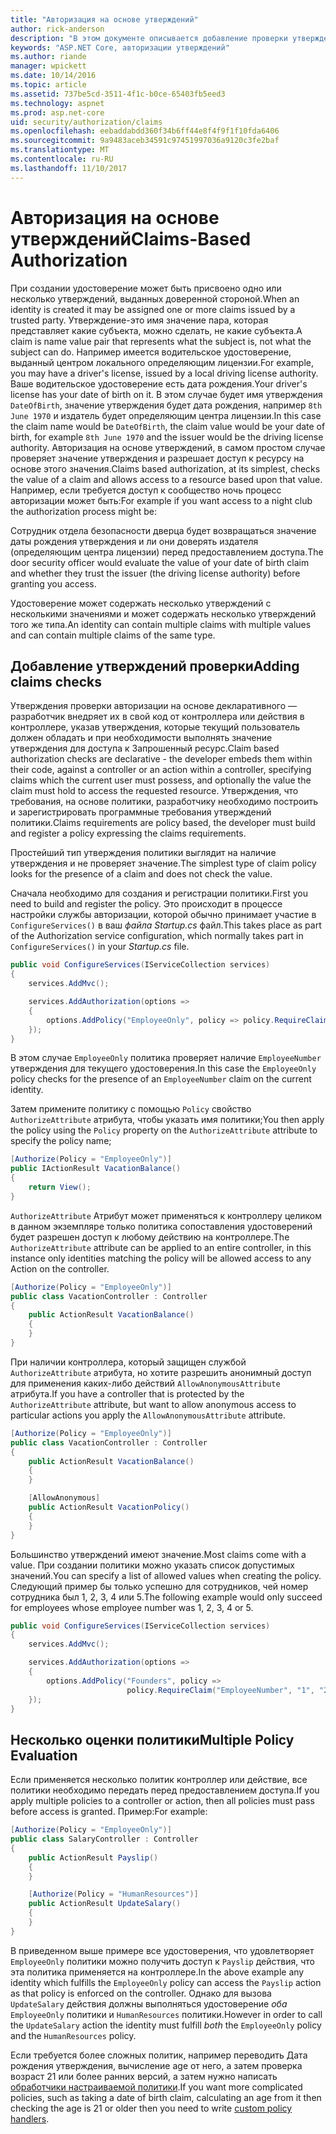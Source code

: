```yaml
---
title: "Авторизация на основе утверждений"
author: rick-anderson
description: "В этом документе описывается добавление проверки утверждений для авторизации в приложении ASP.NET Core."
keywords: "ASP.NET Core, авторизации утверждений"
ms.author: riande
manager: wpickett
ms.date: 10/14/2016
ms.topic: article
ms.assetid: 737be5cd-3511-4f1c-b0ce-65403fb5eed3
ms.technology: aspnet
ms.prod: asp.net-core
uid: security/authorization/claims
ms.openlocfilehash: eebaddabdd360f34b6ff44e8f4f9f1f10fda6406
ms.sourcegitcommit: 9a9483aceb34591c97451997036a9120c3fe2baf
ms.translationtype: MT
ms.contentlocale: ru-RU
ms.lasthandoff: 11/10/2017
---
```

# <a name="claims-based-authorization"></a><span data-ttu-id="14ced-104">Авторизация на основе утверждений</span><span class="sxs-lookup"><span data-stu-id="14ced-104">Claims-Based Authorization</span></span>

<a name="security-authorization-claims-based"></a>

<span data-ttu-id="14ced-105">При создании удостоверение может быть присвоено одно или несколько утверждений, выданных доверенной стороной.</span><span class="sxs-lookup"><span data-stu-id="14ced-105">When an identity is created it may be assigned one or more claims issued by a trusted party.</span></span> <span data-ttu-id="14ced-106">Утверждение-это имя значение пара, которая представляет какие субъекта, можно сделать, не какие субъекта.</span><span class="sxs-lookup"><span data-stu-id="14ced-106">A claim is name value pair that represents what the subject is, not what the subject can do.</span></span> <span data-ttu-id="14ced-107">Например имеется водительское удостоверение, выданный центром локального определяющим лицензии.</span><span class="sxs-lookup"><span data-stu-id="14ced-107">For example, you may have a driver's license, issued by a local driving license authority.</span></span> <span data-ttu-id="14ced-108">Ваше водительское удостоверение есть дата рождения.</span><span class="sxs-lookup"><span data-stu-id="14ced-108">Your driver's license has your date of birth on it.</span></span> <span data-ttu-id="14ced-109">В этом случае будет имя утверждения `DateOfBirth`, значение утверждения будет дата рождения, например `8th June 1970` и издатель будет определяющим центра лицензии.</span><span class="sxs-lookup"><span data-stu-id="14ced-109">In this case the claim name would be `DateOfBirth`, the claim value would be your date of birth, for example `8th June 1970` and the issuer would be the driving license authority.</span></span> <span data-ttu-id="14ced-110">Авторизация на основе утверждений, в самом простом случае проверяет значение утверждения и разрешает доступ к ресурсу на основе этого значения.</span><span class="sxs-lookup"><span data-stu-id="14ced-110">Claims based authorization, at its simplest, checks the value of a claim and allows access to a resource based upon that value.</span></span> <span data-ttu-id="14ced-111">Например, если требуется доступ к сообщество ночь процесс авторизации может быть:</span><span class="sxs-lookup"><span data-stu-id="14ced-111">For example if you want access to a night club the authorization process might be:</span></span>

<span data-ttu-id="14ced-112">Сотрудник отдела безопасности дверца будет возвращаться значение даты рождения утверждения и ли они доверять издателя (определяющим центра лицензии) перед предоставлением доступа.</span><span class="sxs-lookup"><span data-stu-id="14ced-112">The door security officer would evaluate the value of your date of birth claim and whether they trust the issuer (the driving license authority) before granting you access.</span></span>

<span data-ttu-id="14ced-113">Удостоверение может содержать несколько утверждений с несколькими значениями и может содержать несколько утверждений того же типа.</span><span class="sxs-lookup"><span data-stu-id="14ced-113">An identity can contain multiple claims with multiple values and can contain multiple claims of the same type.</span></span>

## <a name="adding-claims-checks"></a><span data-ttu-id="14ced-114">Добавление утверждений проверки</span><span class="sxs-lookup"><span data-stu-id="14ced-114">Adding claims checks</span></span>

<span data-ttu-id="14ced-115">Утверждения проверки авторизации на основе декларативного — разработчик внедряет их в свой код от контроллера или действия в контроллере, указав утверждения, которые текущий пользователь должен обладать и при необходимости выполнять значение утверждения для доступа к Запрошенный ресурс.</span><span class="sxs-lookup"><span data-stu-id="14ced-115">Claim based authorization checks are declarative - the developer embeds them within their code, against a controller or an action within a controller, specifying claims which the current user must possess, and optionally the value the claim must hold to access the requested resource.</span></span> <span data-ttu-id="14ced-116">Утверждения, что требования, на основе политики, разработчику необходимо построить и зарегистрировать программные требования утверждений политики.</span><span class="sxs-lookup"><span data-stu-id="14ced-116">Claims requirements are policy based, the developer must build and register a policy expressing the claims requirements.</span></span>

<span data-ttu-id="14ced-117">Простейший тип утверждения политики выглядит на наличие утверждения и не проверяет значение.</span><span class="sxs-lookup"><span data-stu-id="14ced-117">The simplest type of claim policy looks for the presence of a claim and does not check the value.</span></span>

<span data-ttu-id="14ced-118">Сначала необходимо для создания и регистрации политики.</span><span class="sxs-lookup"><span data-stu-id="14ced-118">First you need to build and register the policy.</span></span> <span data-ttu-id="14ced-119">Это происходит в процессе настройки службы авторизации, которой обычно принимает участие в `ConfigureServices()` в ваш *файла Startup.cs* файл.</span><span class="sxs-lookup"><span data-stu-id="14ced-119">This takes place as part of the Authorization service configuration, which normally takes part in `ConfigureServices()` in your *Startup.cs* file.</span></span>

```csharp
public void ConfigureServices(IServiceCollection services)
{
    services.AddMvc();

    services.AddAuthorization(options =>
    {
        options.AddPolicy("EmployeeOnly", policy => policy.RequireClaim("EmployeeNumber"));
    });
}
```

<span data-ttu-id="14ced-120">В этом случае `EmployeeOnly` политика проверяет наличие `EmployeeNumber` утверждения для текущего удостоверения.</span><span class="sxs-lookup"><span data-stu-id="14ced-120">In this case the `EmployeeOnly` policy checks for the presence of an `EmployeeNumber` claim on the current identity.</span></span>

<span data-ttu-id="14ced-121">Затем примените политику с помощью `Policy` свойство `AuthorizeAttribute` атрибута, чтобы указать имя политики;</span><span class="sxs-lookup"><span data-stu-id="14ced-121">You then apply the policy using the `Policy` property on the `AuthorizeAttribute` attribute to specify the policy name;</span></span>

```csharp
[Authorize(Policy = "EmployeeOnly")]
public IActionResult VacationBalance()
{
    return View();
}
```

<span data-ttu-id="14ced-122">`AuthorizeAttribute` Атрибут может применяться к контроллеру целиком в данном экземпляре только политика сопоставления удостоверений будет разрешен доступ к любому действию на контроллере.</span><span class="sxs-lookup"><span data-stu-id="14ced-122">The `AuthorizeAttribute` attribute can be applied to an entire controller, in this instance only identities matching the policy will be allowed access to any Action on the controller.</span></span>

```csharp
[Authorize(Policy = "EmployeeOnly")]
public class VacationController : Controller
{
    public ActionResult VacationBalance()
    {
    }
}
```

<span data-ttu-id="14ced-123">При наличии контроллера, который защищен службой `AuthorizeAttribute` атрибута, но хотите разрешить анонимный доступ для применения каких-либо действий `AllowAnonymousAttribute` атрибута.</span><span class="sxs-lookup"><span data-stu-id="14ced-123">If you have a controller that is protected by the `AuthorizeAttribute` attribute, but want to allow anonymous access to particular actions you apply the `AllowAnonymousAttribute` attribute.</span></span>

```csharp
[Authorize(Policy = "EmployeeOnly")]
public class VacationController : Controller
{
    public ActionResult VacationBalance()
    {
    }

    [AllowAnonymous]
    public ActionResult VacationPolicy()
    {
    }
}
```

<span data-ttu-id="14ced-124">Большинство утверждений имеют значение.</span><span class="sxs-lookup"><span data-stu-id="14ced-124">Most claims come with a value.</span></span> <span data-ttu-id="14ced-125">При создании политики можно указать список допустимых значений.</span><span class="sxs-lookup"><span data-stu-id="14ced-125">You can specify a list of allowed values when creating the policy.</span></span> <span data-ttu-id="14ced-126">Следующий пример бы только успешно для сотрудников, чей номер сотрудника был 1, 2, 3, 4 или 5.</span><span class="sxs-lookup"><span data-stu-id="14ced-126">The following example would only succeed for employees whose employee number was 1, 2, 3, 4 or 5.</span></span>

```csharp
public void ConfigureServices(IServiceCollection services)
{
    services.AddMvc();

    services.AddAuthorization(options =>
    {
        options.AddPolicy("Founders", policy =>
                          policy.RequireClaim("EmployeeNumber", "1", "2", "3", "4", "5"));
    });
}
```

## <a name="multiple-policy-evaluation"></a><span data-ttu-id="14ced-127">Несколько оценки политики</span><span class="sxs-lookup"><span data-stu-id="14ced-127">Multiple Policy Evaluation</span></span>

<span data-ttu-id="14ced-128">Если применяется несколько политик контроллер или действие, все политики необходимо передать перед предоставлением доступа.</span><span class="sxs-lookup"><span data-stu-id="14ced-128">If you apply multiple policies to a controller or action, then all policies must pass before access is granted.</span></span> <span data-ttu-id="14ced-129">Пример:</span><span class="sxs-lookup"><span data-stu-id="14ced-129">For example:</span></span>

```csharp
[Authorize(Policy = "EmployeeOnly")]
public class SalaryController : Controller
{
    public ActionResult Payslip()
    {
    }

    [Authorize(Policy = "HumanResources")]
    public ActionResult UpdateSalary()
    {
    }
}
```

<span data-ttu-id="14ced-130">В приведенном выше примере все удостоверения, что удовлетворяет `EmployeeOnly` политики можно получить доступ к `Payslip` действия, что эта политика применяется на контроллере.</span><span class="sxs-lookup"><span data-stu-id="14ced-130">In the above example any identity which fulfills the `EmployeeOnly` policy can access the `Payslip` action as that policy is enforced on the controller.</span></span> <span data-ttu-id="14ced-131">Однако для вызова `UpdateSalary` действия должны выполняться удостоверение *оба* `EmployeeOnly` политики и `HumanResources` политики.</span><span class="sxs-lookup"><span data-stu-id="14ced-131">However in order to call the `UpdateSalary` action the identity must fulfill *both* the `EmployeeOnly` policy and the `HumanResources` policy.</span></span>

<span data-ttu-id="14ced-132">Если требуется более сложных политик, например переводить Дата рождения утверждения, вычисление age от него, а затем проверка возраст 21 или более ранних версий, а затем нужно написать [обработчики настраиваемой политики](policies.md).</span><span class="sxs-lookup"><span data-stu-id="14ced-132">If you want more complicated policies, such as taking a date of birth claim, calculating an age from it then checking the age is 21 or older then you need to write [custom policy handlers](policies.md).</span></span>
